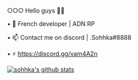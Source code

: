 ○○○ Hello guys 🤟🏽

• 📌 French developer | ADN RP

• 📫 Contact me on discord | .Sohhka#8888

• ⚡ https://discord.gg/vam4A2n

[![sohhka's github stats](https://github-readme-stats.vercel.app/api?username=sohhka)](https://github.com/anuraghazra/github-readme-stats)
